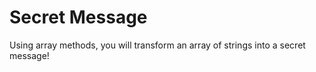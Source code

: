 # Secret Message

Using array methods, you will transform an array of strings into a secret message!
